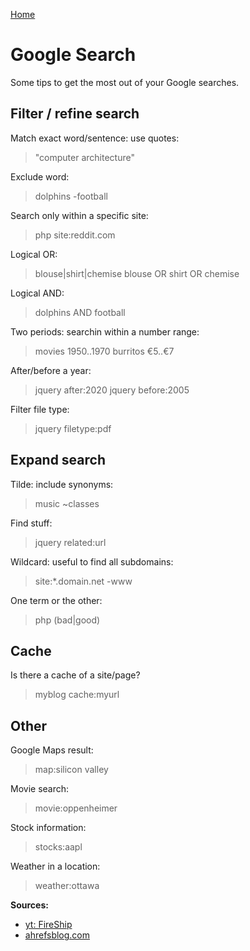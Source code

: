 [Home](../../README.md)

# Google Search

Some tips to get the most out of your Google searches.

## Filter / refine search

Match exact word/sentence: use quotes:
> "computer architecture"

Exclude word:
> dolphins -football

Search only within a specific site:
> php site:reddit.com

Logical OR:
> blouse|shirt|chemise
> blouse OR shirt OR chemise

Logical AND:
> dolphins AND football

Two periods: searchin within a number range:
> movies 1950..1970
> burritos €5..€7

After/before a year:
> jquery after:2020
> jquery before:2005

Filter file type:
> jquery filetype:pdf

## Expand search

<!-- TODO askip unreliable -->
Tilde: include synonyms:
> music \~classes

Find stuff:
> jquery related:url

Wildcard: useful to find all subdomains:
> site:*.domain.net -www

One term or the other:
> php (bad|good)

## Cache

Is there a cache of a site/page?
> myblog cache:myurl

## Other

Google Maps result:
> map:silicon valley

Movie search:
> movie:oppenheimer

Stock information:
> stocks:aapl

Weather in a location:
> weather:ottawa

**Sources:**
- [yt: FireShip](https://www.youtube.com/watch?v=cEBkvm0-rg0)
- [ahrefsblog.com](https://ahrefs.com/blog/google-advanced-search-operators/)
